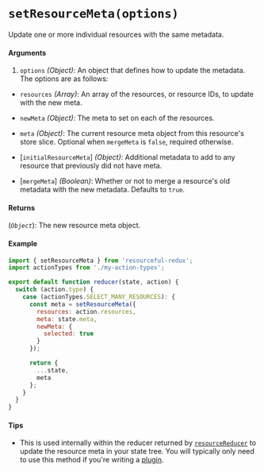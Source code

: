 # `setResourceMeta(options)`

Update one or more individual resources with the same metadata.

#### Arguments

1. `options` *(Object)*: An object that defines how to update the metadata. The
  options are as follows:

  * `resources` *(Array)*: An array of the resources, or resource IDs, to update
  with the new meta.

  * `newMeta` *(Object)*: The meta to set on each of the resources.

  * `meta` *(Object)*: The current resource meta object from this resource's
    store slice. Optional when `mergeMeta` is `false`, required otherwise.

  * [`initialResourceMeta`] *(Object)*: Additional metadata to add to any resource
    that previously did not have meta.

  * [`mergeMeta`] *(Boolean)*: Whether or not to merge a resource's old metadata
    with the new metadata. Defaults to `true`.

#### Returns

(*`Object`*): The new resource meta object.

#### Example

```js
import { setResourceMeta } from 'resourceful-redux';
import actionTypes from './my-action-types';

export default function reducer(state, action) {
  switch (action.type) {
    case (actionTypes.SELECT_MANY_RESOURCES): {
      const meta = setResourceMeta({
        resources: action.resources,
        meta: state.meta,
        newMeta: {
          selected: true
        }
      });

      return {
        ...state,
        meta
      };
    }
  }
}
```

#### Tips

- This is used internally within the reducer returned by
  [`resourceReducer`](./resource-reducer.md) to update the resource meta in your
  state tree. You will typically only need to use this method if you're writing
  a [plugin]('/docs/guides/plugins.md').
